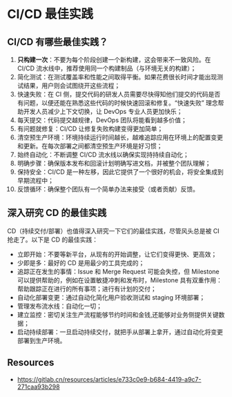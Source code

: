 # CI/CD 最佳实践

## CI/CD 有哪些最佳实践？

1. **只构建一次**：不要为每个阶段创建一个新构建，这会带来不一致风险。在 CI/CD 流水线中，推荐使用同一个构建制品（与环境无关的构建）；
2. 简化测试：在测试覆盖率和性能之间取得平衡。如果花费很长时间才能出现测试结果，用户则会试图绕开这些流程；
3. 快速失败：在 CI 侧，提交代码的研发人员需要尽快得知他们提交的代码是否有问题，以便还能在熟悉这些代码的时候快速回滚和修复。“快速失败” 理念帮助开发人员减少上下文切换，让 DevOps 专业人员更加快乐；
4. 每天提交：代码提交越规律，DevOps 团队将能看到越多价值；
5. 有问题就修复：CI/CD 让修复失败构建变得更加简单；
6. 清空预生产环境：环境持续运行时间越长，越难追踪应用在环境上的配置变更和更新。在每次部署之间都清空预生产环境是好习惯；
7. 始终自动化：不断调整 CI/CD 流水线以确保实现持持续自动化；
8. 明确步骤：确保版本发布和回滚计划明确写进文档，并被整个团队理解；
9. 保持安全：CI/CD 是一种左移，因此它提供了一个很好的机会，将安全集成到早期流程中；
10. 反馈循环：确保整个团队有一个简单办法来接受（或者贡献）反馈。

## 深入研究 CD 的最佳实践

CD（持续交付/部署）也值得深入研究一下它们的最佳实践，尽管风头总是被 CI 抢走了。以下是 CD 的最佳实践：

- 立即开始：不要等新平台，从现有的开始调整，让它们变得更快、更高效；
- 少即是多：最好的 CD 是用最少的工具完成的；
- 追踪正在发生的事情：Issue 和 Merge Request 可能会失控，但 Milestone 可以提供帮助的，例如在设置敏捷冲刺和发布时，Milestone 具有双重作用：帮助跟踪正在进行的所有事项；进行有计划的交付；
- 自动化部署变更：通过自动化简化用户验收测试和 staging 环境部署；
- 管理发布流水线：自动化一切；
- 建立监控：密切关注生产流程能够节约时间和金钱,还能够对业务侧提供关键数据；
- 启动持续部署：一旦启动持续交付，就把手从部署上拿开，通过自动化将变更部署到生产环境。

## Resources

- https://gitlab.cn/resources/articles/e733c0e9-b684-4419-a9c7-271caa93b298
